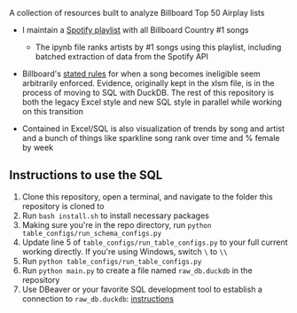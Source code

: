 A collection of resources built to analyze Billboard Top 50 Airplay lists

- I maintain a [Spotify playlist](https://open.spotify.com/playlist/2USBpRPrBS3sKOzcucReSh?si=bc5c67c999d54779) with all Billboard Country #1 songs
    - The ipynb file ranks artists by #1 songs using this playlist, including batched extraction of data from the Spotify API

- Billboard's [stated rules](https://www.billboard.com/billboard-charts-legend/) for when a song becomes ineligible seem arbitrarily enforced. Evidence, originally kept in the xlsm file, is in the process of moving to SQL with DuckDB. The rest of this repository is both the legacy Excel style and new SQL style in parallel while working on this transition

- Contained in Excel/SQL is also visualization of trends by song and artist and a bunch of things like sparkline song rank over time and % female by week


## Instructions to use the SQL
1. Clone this repository, open a terminal, and navigate to the folder this repository is cloned to
2. Run `bash install.sh` to install necessary packages
3. Making sure you're in the repo directory, run `python table_configs/run_schema_configs.py`
4. Update line 5 of `table_configs/run_table_configs.py` to your full current working directly. If you're using Windows, switch `\` to `\\`
5. Run `python table_configs/run_table_configs.py`
6. Run `python main.py` to create a file named `raw_db.duckdb` in the repository
7. Use DBeaver or your favorite SQL development tool to establish a connection to `raw_db.duckdb`: [instructions](https://duckdb.org/docs/guides/sql_editors/dbeaver.html)
